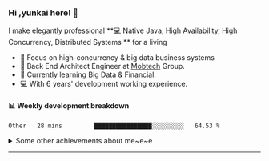 ### Hi ,yunkai here! :wave: 

I make elegantly professional **💻 Native Java, High Availability, High Concurrency, Distributed Systems ** for a living

* 🧐   Focus on high-concurrency & big data business systems
* 💼   Back End Architect Engineer at [Mobtech](https://www.mob.com/) Group.
* 🌱   Currently learning Big Data & Financial.
* 💻   With 6 years' development working experience.

#### :bar_chart: Weekly development breakdown

<!--START_SECTION:waka-->

```text
Other   28 mins         ████████████████░░░░░░░░░   64.53 %
```

<!--END_SECTION:waka-->

<details>
  <summary>Some other achievements about me~e~e</summary>
  <br>

* 👑   Some GitHub statistical reports:

<p align="center">
<img align="center" src="https://github-readme-stats.vercel.app/api/top-langs/?username=JanYunkai&hide_langs_below=1&theme=default&line_height=27&layout=compact" />
<img align="center" src="https://github-readme-stats.vercel.app/api?username=JanYunkai&show_icons=true&count_private=true&include_all_commits=true&line_height=21&layout=compact" alt="halfrost's Github Stats" />
<img align="center" src="https://github-profile-trophy.vercel.app/?username=JanYunkai&column=7" alt="JanYunkai's Github Trophy" />
</p>

</details>

---
